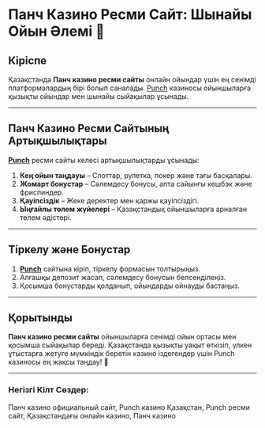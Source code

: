 # Панч Казино Ресми Сайт: Шынайы Ойын Әлемі 🎰

## Кіріспе

Қазақстанда **Панч казино ресми сайты** онлайн ойындар үшін ең сенімді платформалардың бірі болып саналады. [Punch](https://betpunch1.com/d638d6d39) казиносы ойыншыларға қызықты ойындар мен шынайы сыйақылар ұсынады.

---

## Панч Казино Ресми Сайтының Артықшылықтары

**[Punch](https://betpunch1.com/d638d6d39)** ресми сайты келесі артықшылықтарды ұсынады:

1. **Кең ойын таңдауы** – Слоттар, рулетка, покер және тағы басқалары.
2. **Жомарт бонустар** – Сәлемдесу бонусы, апта сайынғы кешбэк және фриспиндер.
3. **Қауіпсіздік** – Жеке деректер мен қаржы қауіпсіздігі.
4. **Ыңғайлы төлем жүйелері** – Қазақстандық ойыншыларға арналған төлем әдістері.

---

## Тіркелу және Бонустар

1. **[Punch](https://betpunch1.com/d638d6d39)** сайтына кіріп, тіркелу формасын толтырыңыз.
2. Алғашқы депозит жасап, сәлемдесу бонусын белсенділеңіз.
3. Қосымша бонустарды қолданып, ойындарды ойнауды бастаңыз.

---

## Қорытынды

**Панч казино ресми сайты** ойыншыларға сенімді ойын ортасы мен қосымша сыйақылар береді. Қазақстанда қызықты уақыт өткізіп, үлкен ұтыстарға жетуге мүмкіндік беретін казино іздегендер үшін Punch казиносы ең жақсы таңдау! 🎉

---

### Негізгі Кілт Сөздер:
Панч казино официальный сайт, Punch казино Қазақстан, Punch ресми сайт, Қазақстандағы онлайн казино, Панч казино
